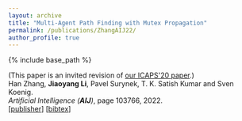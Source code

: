 ```yaml
---
layout: archive
title: "Multi-Agent Path Finding with Mutex Propagation"
permalink: /publications/ZhangAIJ22/
author_profile: true
---
```


{% include base_path %}

(This paper is an invited revision of [our ICAPS'20 paper](https://jiaoyangli.me/publications/ZhangICAPS20).)<br>
Han Zhang, **Jiaoyang Li**, Pavel Surynek, T. K. Satish Kumar and Sven Koenig.      
<i>Artificial Intelligence (**AIJ**)</i>, page 103766, 2022.             
[[publisher](https://doi.org/10.1016/j.artint.2022.103766)]
[<a href="javascript:void(0)" onclick="(function(target, id) { if ($('#' + id).css('display') == 'block') { $('#' + id).hide('fast'); $(target).text('bibtex') } else { $('#' + id).show('fast'); $(target).text('bibtex▲') } })(this, 'bibtex-ZhangAIJ22');">bibtex</a>]
<div id="bibtex-ZhangAIJ22" style="display:none">
<pre>
    @article{ZhangAIJ22,
      author    = {Han Zhang and Jiaoyang Li and Pavel Surynek and T. K. Satish Kumar and Sven Koenig},
      title     = {Multi-Agent Path Finding with Mutex Propagation},
      journal   = {Artificial Intelligence},
      pages     = {103766},
      year      = {2022},
      doi       = {https://doi.org/10.1016/j.artint.2022.103766},
    }
</pre></div>  
